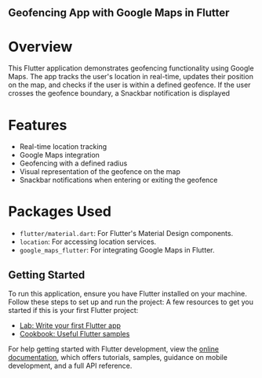 ## Geofencing App with Google Maps in Flutter
# Overview
This Flutter application demonstrates geofencing functionality using Google Maps. The app tracks the user's location in real-time, updates their position on the map, and checks if the user is within a defined geofence. If the user crosses the geofence boundary, a Snackbar notification is displayed

# Features
<ul>
    <li>Real-time location tracking</li>
    <li>Google Maps integration</li>
    <li>Geofencing with a defined radius</li>
    <li>Visual representation of the geofence on the map</li>
    <li>Snackbar notifications when entering or exiting the geofence</li>
</ul>

# Packages Used
<ul>
    <li><code>flutter/material.dart</code>: For Flutter's Material Design components.</li>
    <li><code>location</code>: For accessing location services.</li>
    <li><code>google_maps_flutter</code>: For integrating Google Maps in Flutter.</li>
</ul>

## Getting Started

To run this application, ensure you have Flutter installed on your machine. Follow these steps to set up and run the project:
A few resources to get you started if this is your first Flutter project:

- [Lab: Write your first Flutter app](https://docs.flutter.dev/get-started/codelab)
- [Cookbook: Useful Flutter samples](https://docs.flutter.dev/cookbook)

For help getting started with Flutter development, view the
[online documentation](https://docs.flutter.dev/), which offers tutorials,
samples, guidance on mobile development, and a full API reference.

